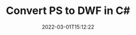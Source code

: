 ---
############################# Static ############################
layout: "auto-gen-conversion"
date: 2022-03-01T15:12:22
draft: false
otherformats: bmp dcm emf emz epub gif ico jp2 jpeg jpg pdf png psb psd svg svgz tex tga tif tiff webp wmf wmz xps
breadcrumb: PS to DWF in C#

############################# Head ############################
head_title: "PS to DWF Converter in C#"
head_description: "Convert PS to DWF in .NET using a few lines of code. Use the GroupDocs Document Conversion API to convert over 160 file formats."

############################# Header ############################
title: "Convert PS to DWF in C#"
description: "PS to DWF conversion with a few lines of .NET code"
bg_image: "https://cms.admin.containerize.com/templates/aspose/App_Themes/V3/images/bg/header1.png"
bg_overlay: false
button:
    enable: true

############################# SubMenu ############################
submenu:
    enable: true

    left:
        img_alt: "GroupDocs.Conversion for .NET"
        image: "https://cms.admin.containerize.com/templates/groupdocs/images/product-logos/90x90-noborder/groupdocs-conversion-net.png"
        product: "GroupDocs.Conversion"
        platform: ".NET"



############################# About ############################
about:
    enable: true
    title: "About GroupDocs.Conversion for .NET API"
    content: |
        [GroupDocs.Conversion for .NET](https://products.groupdocs.com/conversion/net/) can be used to convert Microsoft Word, Excel, PowerPoint, PDF, Visio and other formats. GroupDocs.Conversion is a standalone API that is suitable for back-end and internal systems where high performance is required. It does not depend on any software such as Microsoft or Open Office.
    

overview:
    enable: true
    content: |
        Convert your PS files to DWF in .NET easily. You can use just a couple of C# code lines in any platform of your choice like - Windows, Linux, macOS.
        You can try PS to DWF conversion for free and evaluate conversion results quality.  Along with simple file conversion scenarios you can try more advanced options for loading source PS file and for saving output DWF result. 
        
        For example, for the source PS file you may use the following load options:

        * auto-detect file format;
        * specify password for protected files (if file format supports it);
        * replace missing fonts to preserve document appearance.
        
        There are also advanced convert options for the DWF file:

        * convert specific document page or page range;
        * add a watermark to the converted DWF file and many more.

        Once conversion is completed you can save your DWF file to the local file path or any third-party storage like FTP, Amazon S3, Google Drive, Dropbox etc. Please note - to convert PS to DWF there is no need for any additional software installed - like MS Office, Open Office, Adobe Acrobat Reader etc.


############################# Steps ############################
steps:
    enable: true
    title_left: "Steps to convert PS to DWF in C#"
    content_left: |
        [GroupDocs.Conversion for .NET](https://products.groupdocs.com/conversion/net/) makes it easy for developers to convert a PS file to DWF with a few lines of code.
        
        * Create an instance of the Converter class and provide the file PS with the full path
        * Create and set ConvertOptions for DWF type.
        * Call the Converter.Convert method and pass the full path and format (DWF) as a parameter

    title_right: "System Requirements"
    content_right: |
        Basic conversion with GroupDocs.Conversion for .NET can be done in just a few simple steps. Our APIs are supported on all major platforms and operating systems. Before executing the code below, make sure you have the following prerequisites installed on your system.

        * Operating systems: Microsoft Windows, Linux, MacOS
        * Development environments: Microsoft Visual Studio, Xamarin, MonoDevelop
        * Frameworks: .NET Framework, .NET Standard, .NET Core, Mono
        * Get the latest GroupDocs.Conversion for .NET from [Nuget](https://www.nuget.org/packages/groupdocs.conversion)
         
    code: |
        ```csharp    
        // Load PS file
        var converter = new GroupDocs.Conversion.Converter("input.ps");
        // Set conversion parameters for DWF format
        var convertOptions = converter.GetPossibleConversions()["dwf"].ConvertOptions;
        // Convert to DWF format
        converter.Convert("output.dwf", convertOptions);
        ```

demos:
    enable: true
    title: "PS to DWF Live Demo"
    content: |
       Convert PS to DWF now by visiting the [GroupDocs.Conversion App](https://products.groupdocs.app/conversion/family) website. Online demo has the following advantages
          

more_formats:
    enable: true
    title: "Other supported PS conversions in C#"
    content: "You can also convert PS to many other file formats. Please see the list below."
       
       
back_to_top:
    enable: true
---
